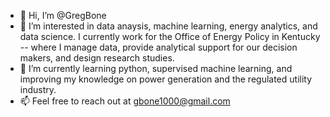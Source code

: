 - 👋 Hi, I’m @GregBone
- 👀 I’m interested in data anaysis, machine learning, energy analytics, and data science. I currently work for the Office of Energy Policy in Kentucky -- where I manage data, 
  provide analytical support for our decision makers, and design research studies. 
- 🌱 I’m currently learning python, supervised machine learning, and improving my knowledge on power generation and the regulated utility industry.
- 📫 Feel free to reach out at gbone1000@gmail.com 

